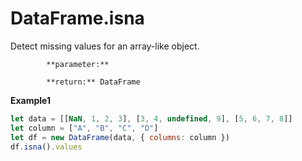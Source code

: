 # DataFrame.isna

Detect missing values for an array-like object.

            **parameter:** 

            **return:** DataFrame

**Example1**

```javascript
let data = [[NaN, 1, 2, 3], [3, 4, undefined, 9], [5, 6, 7, 8]]
let column = ["A", "B", "C", "D"]
let df = new DataFrame(data, { columns: column })
df.isna().values
```

